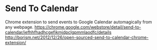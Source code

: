 Send To Calendar
================

Chrome extension to send events to Google Calendar automagically from any webpage. https://chrome.google.com/webstore/detail/send-to-calendar/iefhhfhadhcgefikmjdpclgpmmlaodfc/details
http://borism.net/2012/12/26/open-sourced-send-to-calendar-chrome-extension/
